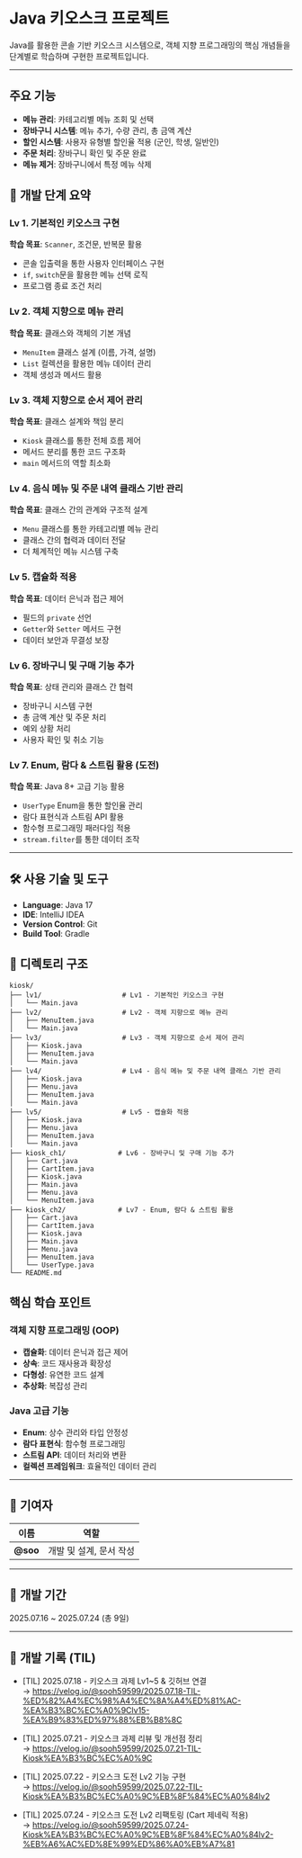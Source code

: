 # Java 키오스크 프로젝트

Java를 활용한 콘솔 기반 키오스크 시스템으로, 객체 지향 프로그래밍의 핵심 개념들을 단계별로 학습하며 구현한 프로젝트입니다.

---

## 주요 기능

- **메뉴 관리**: 카테고리별 메뉴 조회 및 선택
- **장바구니 시스템**: 메뉴 추가, 수량 관리, 총 금액 계산
- **할인 시스템**: 사용자 유형별 할인율 적용 (군인, 학생, 일반인)
- **주문 처리**: 장바구니 확인 및 주문 완료
- **메뉴 제거**: 장바구니에서 특정 메뉴 삭제

## 📌 개발 단계 요약

### Lv 1. 기본적인 키오스크 구현
**학습 목표**: `Scanner`, 조건문, 반복문 활용
- 콘솔 입출력을 통한 사용자 인터페이스 구현
- `if`, `switch`문을 활용한 메뉴 선택 로직
- 프로그램 종료 조건 처리

### Lv 2. 객체 지향으로 메뉴 관리
**학습 목표**: 클래스와 객체의 기본 개념
- `MenuItem` 클래스 설계 (이름, 가격, 설명)
- `List` 컬렉션을 활용한 메뉴 데이터 관리
- 객체 생성과 메서드 활용

### Lv 3. 객체 지향으로 순서 제어 관리
**학습 목표**: 클래스 설계와 책임 분리
- `Kiosk` 클래스를 통한 전체 흐름 제어
- 메서드 분리를 통한 코드 구조화
- `main` 메서드의 역할 최소화

### Lv 4. 음식 메뉴 및 주문 내역 클래스 기반 관리
**학습 목표**: 클래스 간의 관계와 구조적 설계
- `Menu` 클래스를 통한 카테고리별 메뉴 관리
- 클래스 간의 협력과 데이터 전달
- 더 체계적인 메뉴 시스템 구축

### Lv 5. 캡슐화 적용
**학습 목표**: 데이터 은닉과 접근 제어
- 필드의 `private` 선언
- `Getter`와 `Setter` 메서드 구현
- 데이터 보안과 무결성 보장

### Lv 6. 장바구니 및 구매 기능 추가
**학습 목표**: 상태 관리와 클래스 간 협력
- 장바구니 시스템 구현
- 총 금액 계산 및 주문 처리
- 예외 상황 처리
- 사용자 확인 및 취소 기능

### Lv 7. Enum, 람다 & 스트림 활용 (도전)
**학습 목표**: Java 8+ 고급 기능 활용
- `UserType` Enum을 통한 할인율 관리
- 람다 표현식과 스트림 API 활용
- 함수형 프로그래밍 패러다임 적용
- `stream.filter`를 통한 데이터 조작

---

## 🛠 사용 기술 및 도구

- **Language**: Java 17
- **IDE**: IntelliJ IDEA
- **Version Control**: Git
- **Build Tool**: Gradle

## 📁 디렉토리 구조

```
kiosk/
├── lv1/                    # Lv1 - 기본적인 키오스크 구현
│   └── Main.java
├── lv2/                    # Lv2 - 객체 지향으로 메뉴 관리
│   ├── MenuItem.java
│   └── Main.java
├── lv3/                    # Lv3 - 객체 지향으로 순서 제어 관리
│   ├── Kiosk.java
│   ├── MenuItem.java
│   └── Main.java
├── lv4/                    # Lv4 - 음식 메뉴 및 주문 내역 클래스 기반 관리
│   ├── Kiosk.java
│   ├── Menu.java
│   ├── MenuItem.java
│   └── Main.java
├── lv5/                    # Lv5 - 캡슐화 적용
│   ├── Kiosk.java
│   ├── Menu.java
│   ├── MenuItem.java
│   └── Main.java
├── kiosk_ch1/             # Lv6 - 장바구니 및 구매 기능 추가
│   ├── Cart.java
│   ├── CartItem.java
│   ├── Kiosk.java
│   ├── Main.java
│   ├── Menu.java
│   └── MenuItem.java
├── kiosk_ch2/             # Lv7 - Enum, 람다 & 스트림 활용
│   ├── Cart.java
│   ├── CartItem.java
│   ├── Kiosk.java
│   ├── Main.java
│   ├── Menu.java
│   ├── MenuItem.java
│   └── UserType.java
└── README.md
```

## 핵심 학습 포인트

### 객체 지향 프로그래밍 (OOP)
- **캡슐화**: 데이터 은닉과 접근 제어
- **상속**: 코드 재사용과 확장성
- **다형성**: 유연한 코드 설계
- **추상화**: 복잡성 관리

### Java 고급 기능
- **Enum**: 상수 관리와 타입 안정성
- **람다 표현식**: 함수형 프로그래밍
- **스트림 API**: 데이터 처리와 변환
- **컬렉션 프레임워크**: 효율적인 데이터 관리

---

## 🙌 기여자
| 이름 | 역할 |
|------|------|
| **@soo** | 개발 및 설계, 문서 작성 |

---
## 📅 개발 기간  
2025.07.16 ~ 2025.07.24 (총 9일)

---

## 📒 개발 기록 (TIL)
- [TIL] 2025.07.18 - 키오스크 과제 Lv1~5 & 깃허브 연결  
  → https://velog.io/@sooh59599/2025.07.18-TIL-%ED%82%A4%EC%98%A4%EC%8A%A4%ED%81%AC-%EA%B3%BC%EC%A0%9Clv15-%EA%B9%83%ED%97%88%EB%B8%8C

- [TIL] 2025.07.21 - 키오스크 과제 리뷰 및 개선점 정리  
  → https://velog.io/@sooh59599/2025.07.21-TIL-Kiosk%EA%B3%BC%EC%A0%9C

- [TIL] 2025.07.22 - 키오스크 도전 Lv2 기능 구현  
  → https://velog.io/@sooh59599/2025.07.22-TIL-Kiosk%EA%B3%BC%EC%A0%9C%EB%8F%84%EC%A0%84lv2

- [TIL] 2025.07.24 - 키오스크 도전 Lv2 리팩토링 (Cart 제네릭 적용)  
  → https://velog.io/@sooh59599/2025.07.24-Kiosk%EA%B3%BC%EC%A0%9C%EB%8F%84%EC%A0%84lv2-%EB%A6%AC%ED%8E%99%ED%86%A0%EB%A7%81
